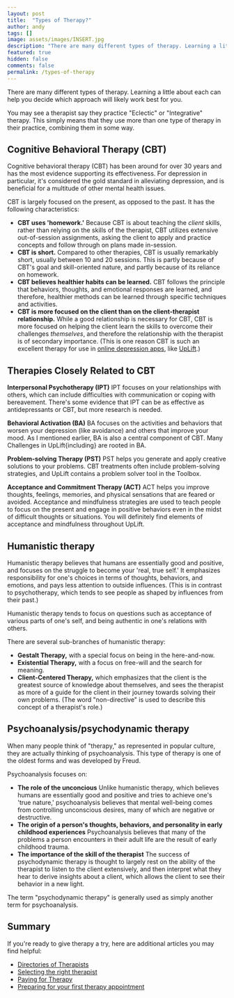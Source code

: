 ```yaml
---
layout: post
title:  "Types of Therapy?"
author: andy
tags: []
image: assets/images/INSERT.jpg
description: "There are many different types of therapy. Learning a little about each can help you decide which approach will likely work best for you."
featured: true
hidden: false
comments: false
permalink: /types-of-therapy
---
```


There are many different types of therapy. Learning a little about each can help you decide which approach will likely work best for you.

You may see a therapist say they practice "Eclectic" or "Integrative" therapy. This simply means that they use more than one type of therapy in their practice, combining them in some way.


## Cognitive Behavioral Therapy (CBT)
Cognitive behavioral therapy (CBT) has been around for over 30 years and has the most evidence supporting its effectiveness. For depression in particular, it's considered the gold standard in alleviating depression, and is beneficial for a multitude of other mental health issues.

CBT is largely focused on the present, as opposed to the past. It has the following characteristics:
- **CBT uses 'homework.'** Because CBT is about teaching the _client_ skills, rather than relying on the skills of the therapist, CBT utilizes extensive out-of-session assignments, asking the client to apply and practice concepts and follow through on plans made in-session.
- **CBT is short.** Compared to other therapies, CBT is usually remarkably short, usually between 10 and 20 sessions. This is partly because of CBT's goal and skill-oriented nature, and partly because of its reliance on homework.
- **CBT believes healthier habits can be learned.** CBT follows the principle that behaviors, thoughts, and emotional responses are learned, and therefore, healthier methods can be learned through specific techniques and activities.
- **CBT is more focused on the client than on the client-therapist relationship.** While a good relationship is necessary for CBT, CBT is more focused on helping the client learn the skills to overcome their challenges _themselves_, and therefore the relationship with the therapist is of secondary importance. (This is one reason CBT is such an excellent therapy for use in [online depression apps](https://blog.uplift.app/compare-icbt-depression-apps), like [UpLift](http://www.uplift.app).)

## Therapies Closely Related to CBT
**Interpersonal Psychotherapy (IPT)**
IPT focuses on your relationships with others, which can include difficulties with communication or coping with bereavement. There's some evidence that IPT can be as effective as antidepressants or CBT, but more research is needed.

**Behavioral Activation (BA)**
BA focuses on the activities and behaviors that worsen your depression (like avoidance) and others that improve your mood. As I mentioned earlier, BA is also a central component of CBT. Many Challenges in UpLift{including} are rooted in BA.

**Problem-solving Therapy (PST)**
PST helps you generate and apply creative solutions to your problems. CBT treatments often include problem-solving strategies, and UpLift contains a problem solver tool in the Toolbox.

**Acceptance and Commitment Therapy (ACT)**
ACT helps you improve thoughts, feelings, memories, and physical sensations that are feared or avoided. Acceptance and mindfulness strategies are used to teach people to focus on the present and engage in positive behaviors even in the midst of difficult thoughts or situations. You will definitely find elements of acceptance and mindfulness throughout UpLift.

## Humanistic therapy
Humanistic therapy believes that humans are essentially good and positive, and focuses on the struggle to become your 'real, true self.' It emphasizes responsibility for one's choices in terms of thoughts, behaviors, and emotions, and pays less attention to outside influences. (This is in contrast to psychotherapy, which tends to see people as shaped by influences from their past.)

Humanistic therapy tends to focus on questions such as acceptance of various parts of one's self, and being authentic in one's relations with others.

There are several sub-branches of humanistic therapy:
- **Gestalt Therapy,** with a special focus on being in the here-and-now.
- **Existential Therapy,** with a focus on free-will and the search for meaning.
- **Client-Centered Therapy,** which emphasizes that the client is the greatest source of knowledge about themselves, and sees the therapist as more of a guide for the client in their journey towards solving their own problems. (The word "non-directive" is used to describe this concept of a therapist's role.)

## Psychoanalysis/psychodynamic therapy
When many people think of "therapy," as represented in popular culture, they are actually thinking of psychoanalysis. This type of therapy is one of the oldest forms and was developed by Freud.

Psychoanalysis focuses on:
- **The role of the unconcious** Unlike humanistic therapy, which believes humans are essentially good and positive and tries to achieve one's 'true nature,' psychoanalysis believes that mental well-being comes from controlling unconscious desires, many of which are negative or destructive.
- **The origin of a person's thoughts, behaviors, and personality in early childhood experiences** Psychoanalysis believes that many of the problems a person encounters in their adult life are the result of early childhood trauma.
- **The importance of the skill of the therapist** The success of psychodynamic therapy is thought to largely rest on the ability of the therapist to listen to the client extensively, and then interpret what they hear to derive insights about a client, which allows the client to see their behavior in a new light.

The term "psychodynamic therapy" is generally used as simply another term for psychoanalysis.

## Summary
If you're ready to give therapy a try, here are additional articles you may find helpful:
- [Directories of Therapists](https://blog.uplift.app/directories-of-therapists)
- [Selecting the right therapist](https://blog.uplift.app/selecting-the-right-therapist)
- [Paying for Therapy](https://blog.uplift.app/paying-for-therapy)
- [Preparing for your first therapy appointment](https://blog.uplift.app/preparing-for-your-first-therapy-appointment)
